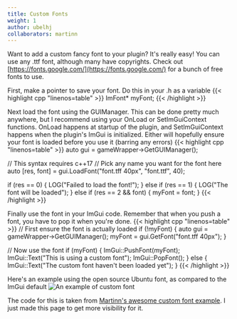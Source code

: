 ```yaml
---
title: Custom Fonts
weight: 1
author: ubelhj
collaborators: martinn
---
```


Want to add a custom fancy font to your plugin? It's really easy! You can use any .ttf font, although many have copyrights. Check out [https://fonts.google.com/](https://fonts.google.com/) for a bunch of free fonts to use.

First, make a pointer to save your font. Do this in your .h as a variable
{{< highlight cpp "linenos=table" >}}
ImFont* myFont;
{{< /highlight >}}

Next load the font using the GUIManager. This can be done pretty much anywhere, but I recommend using your OnLoad or SetImGuiContext functions. OnLoad happens at startup of the plugin, and SetImGuiContext happens when the plugin's ImGui is initialized. Either will hopefully ensure your font is loaded before you use it (barring any errors)
{{< highlight cpp "linenos=table" >}}
auto gui = gameWrapper->GetGUIManager();

// This syntax requires c++17
// Pick any name you want for the font here
auto [res, font] = gui.LoadFont("font.tff 40px", "font.ttf", 40);

if (res == 0) {
    LOG("Failed to load the font!");
} else if (res == 1) {
    LOG("The font will be loaded");
} else if (res == 2 && font) {
    myFont = font;
}
{{< /highlight >}}

Finally use the font in your ImGui code. Remember that when you push a font, you have to pop it when you're done. 
{{< highlight cpp "linenos=table" >}}
// First ensure the font is actually loaded
if (!myFont) {
    auto gui = gameWrapper->GetGUIManager();
    myFont = gui.GetFont("font.tff 40px");
}

// Now use the font
if (myFont) {
    ImGui::PushFont(myFont);
    ImGui::Text("This is using a custom font");
    ImGui::PopFont();
} else {
    ImGui::Text("The custom font haven't been loaded yet");
}
{{< /highlight >}}

Here's an example using the open source Ubuntu font, as compared to the ImGui default
![An example of custom font](https://cdn.discordapp.com/attachments/862081441080410143/969035235561992212/unknown.png)

The code for this is taken from [Martinn's awesome custom font example](https://github.com/Martinii89/BakkesmodPluginCustomFontExamle). I just made this page to get more visibility for it.